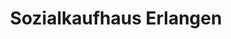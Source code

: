 ---
title: "Sozialkaufhaus Erlangen"
url: /erlangen/sozialkaufhaus-erlangen/
shop: Gebrauchtwaren
---